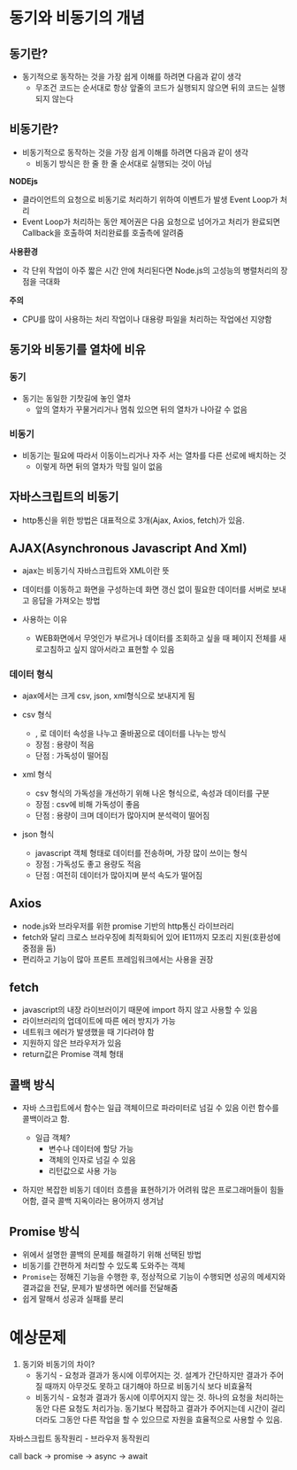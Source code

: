 # 동기와 비동기의 개념

## 동기란?

- 동기적으로 동작하는 것을 가장 쉽게 이해를 하려면 다음과 같이 생각
  - 무조건 코드는 순서대로 항상 앞줄의 코드가 실행되지 않으면 뒤의 코드는 실행되지 않는다

## 비동기란?

- 비동기적으로 동작하는 것을 가장 쉽게 이해를 하려면 다음과 같이 생각
  - 비동기 방식은 한 줄 한 줄 순서대로 실행되는 것이 아님

**NODEjs**
- 클라이언트의 요청으로 비동기로 처리하기 위하여 이벤트가 발생 Event Loop가 처리
- Event Loop가 처리하는 동안 제어권은 다음 요청으로 넘어가고 처리가 완료되면 Callback을 호출하여 처리완료를 호출측에 알려줌
  
**사용환경**
- 각 단위 작업이 아주 짧은 시간 안에 처리된다면 Node.js의 고성능의 병렬처리의 장점을 극대화

**주의**
- CPU를 많이 사용하는 처리 작업이나 대용량 파일을 처리하는 작업에선 지양함

## 동기와 비동기를 열차에 비유

### 동기

- 동기는 동일한 기찻길에 놓인 열차
  - 앞의 열차가 꾸물거리거나 멈춰 있으면 뒤의 열차가 나아갈 수 없음

### 비동기
- 비동기는 필요에 따라서 이동이느리거나 자주 서는 열차를 다른 선로에 배치하는 것
  - 이렇게 하면 뒤의 열차가 막힐 일이 없음


## 자바스크립트의 비동기

- http통신을 위한 방법은 대표적으로 3개(Ajax, Axios, fetch)가 있음.

## AJAX(Asynchronous Javascript And Xml)

- ajax는 비동기식 자바스크립트와 XML이란 뜻
- 데이터를 이동하고 화면을 구성하는데 화면 갱신 없이 필요한 데이터를 서버로 보내고 응답을 가져오는 방법

- 사용하는 이유
  - WEB화면에서 무엇인가 부르거나 데이터를 조회하고 싶을 때 페이지 전체를 새로고침하고 싶지 않아서라고 표현할 수 있음
  
### 데이터 형식
- ajax에서는 크게 csv, json, xml형식으로 보내지게 됨

- csv 형식
  - , 로 데이터 속성을 나누고 줄바꿈으로 데이터를 나누는 방식
  - 장점 : 용량이 적음
  - 단점 : 가독성이 떨어짐


- xml 형식
  - csv 형식의 가독성을 개선하기 위해 나온 형식으로, 속성과 데이터를 구분
  - 장점 : csv에 비해 가독성이 좋음
  - 단점 : 용량이 크며 데이터가 많아지며 분석력이 떨어짐


- json 형식
  - javascript 객체 형태로 데이터를 전송하며, 가장 많이 쓰이는 형식
  - 장점 : 가독성도 좋고 용량도 적음
  - 단점 : 여전히 데이터가 많아지며 분석 속도가 떨어짐
  

## Axios

- node.js와 브라우저를 위한 promise 기반의 http통신 라이브러리
- fetch와 달리 크로스 브라우징에 최적화되어 있어 IE11까지 모조리 지원(호환성에 중점을 둠)
- 편리하고 기능이 많아 프론트 프레임워크에서는 사용을 권장


## fetch

- javascript의 내장 라이브러이기 때문에 import 하지 않고 사용할 수 있음
- 라이브러리의 업데이트에 따른 에러 방지가 가능
- 네트워크 에러가 발생했을 때 기다려야 함
- 지원하지 않은 브라우저가 있음
- return값은 Promise 객체 형태



## 콜백 방식

- 자바 스크립트에서 함수는 일급 객체이므로 파라미터로 넘길 수 있음 이런 함수를 콜백이라고 함.
  - 일급 객체?
    - 변수나 데이터에 할당 가능
    - 객체의 인자로 넘길 수 있음
    - 리턴값으로 사용 가능

- 하지만 복잡한 비동기 데이터 흐름을 표현하기가 어려워 많은 프로그래머들이 힘들어함, 결국 콜백 지옥이라는 용어까지 생겨남


## Promise 방식
- 위에서 설명한 콜백의 문제를 해결하기 위해 선택된 방법
- 비동기를 간편하게 처리할 수 있도록 도와주는 객체
- `Promise`는 정해진 기능을 수행한 후, 정상적으로 기능이 수행되면 성공의 메세지와 결과값을 전달, 문제가 발생하면 에러를 전달해줌
- 쉽게 말해서 성공과 실패를 분리



# 예상문제
1. 동기와 비동기의 차이?
   - 동기식 - 요청과 결과가 동시에 이루어지는 것. 설계가 간단하지만 결과가 주어질 때까지 아무것도 못하고 대기해야 하므로 비동기식 보다 비효율적
   - 비동기식 - 요청과 결과가 동시에 이루어지지 않는 것. 하나의 요청을 처리하는 동안 다른 요청도 처리가능. 동기보다 복잡하고 결과가 주어지는데 시간이 걸리더라도 그동안 다른 작업을 할 수 있으므로 자원을 효율적으로 사용할 수 있음.




자바스크립트 동작원리 - 브라우저 동작원리

call back -> promise -> async -> await